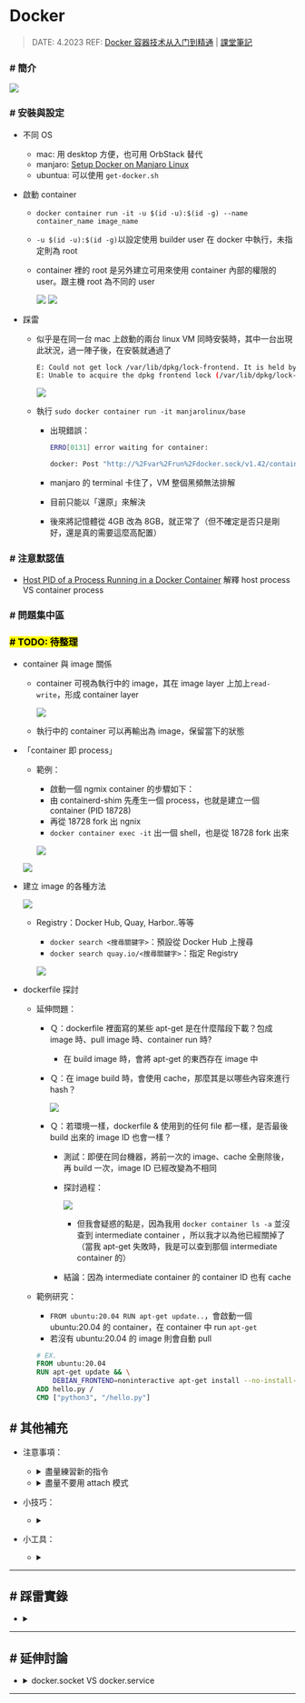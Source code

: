 ##### <!-- 收起 -->

<style> 
.imgBox{
  display: flex; 
  flex-direction: column; 
  margin: 5%; 
  justify-content: center;
  border: 2px solid black;
}
</style>

<!------------  style  ------------>

<!----------- ref start ----------->

[docker 容器技术从入门到精通]: https://www.udemy.com/course/docker-china/learn/lecture/27213604#overview
[課堂筆記]: https://dockertips.readthedocs.io/en/latest/
[setup docker on manjaro linux]: https://credibledev.com/setup-docker-on-manjaro-linux/
[host pid of a process running in a docker container]: https://www.baeldung.com/linux/docker-container-process-host-pid

<!------------ ref end ------------>

# Docker

> DATE: 4.2023
> REF: [Docker 容器技术从入门到精通] | [課堂筆記]

### # 簡介

![](https://i.imgur.com/NQOoI0m.png)

### # 安裝與設定

- 不同 OS

  - mac: 用 desktop 方便，也可用 OrbStack 替代
  - manjaro: [Setup Docker on Manjaro Linux]
  - ubuntua: 可以使用 `get-docker.sh`

- 啟動 container

  - `docker container run -it -u $(id -u):$(id -g) --name container_name image_name`
  - `-u $(id -u):$(id -g)`以設定使用 builder user 在 docker 中執行，未指定則為 root
  - container 裡的 root 是另外建立可用來使用 container 內部的權限的 user。跟主機 root 為不同的 user

    ![](https://i.imgur.com/tOtQyfr.png)
    ![](https://i.imgur.com/x9fx0kd.png)

- 踩雷

  - 似乎是在同一台 mac 上啟動的兩台 linux VM 同時安裝時，其中一台出現此狀況，過一陣子後，在安裝就通過了

    ```sh
    E: Could not get lock /var/lib/dpkg/lock-frontend. It is held by process 23606 (unattended-upgr)
    E: Unable to acquire the dpkg frontend lock (/var/lib/dpkg/lock-frontend), is another process using it?
    ```

    ![](https://i.imgur.com/iRHUQmp.jpg)

  - 執行 `sudo docker container run -it manjarolinux/base`

    - 出現錯誤：

      ```sh
      ERRO[0131] error waiting for container:

      docker: Post "http://%2Fvar%2Frun%2Fdocker.sock/v1.42/containers/6e0067bf32173e5e55907b38eaa071632453d45700ed46e8fffb121dcabd6242/start": dial unix /var/run/docker.sock: i/o timeout.
      ```

    - manjaro 的 terminal 卡住了，VM 整個黑頻無法排解
    - 目前只能以「還原」來解決
    - 後來將記憶體從 4GB 改為 8GB，就正常了（但不確定是否只是剛好，還是真的需要這麼高配置）

### # 注意默認值

- [Host PID of a Process Running in a Docker Container]
  解釋 host process VS container process

### # 問題集中區

### <mark># TODO: 待整理</mark>

- container 與 image 關係

  - container 可視為執行中的 image，其在 image layer 上加上`read-write`，形成 container layer

    ![](https://i.imgur.com/W85FYbx.png)

  - 執行中的 container 可以再輸出為 image，保留當下的狀態

- 「container 即 process」

  - 範例：

    - 啟動一個 ngmix container 的步驟如下：
    - 由 containerd-shim 先產生一個 process，也就是建立一個 container (PID 18728)
    - 再從 18728 fork 出 ngnix
    - `docker container exec -it` 出一個 shell，也是從 18728 fork 出來

    ![](https://i.imgur.com/Mxb7YGA.png)

  ![](https://i.imgur.com/w4w1YE2.png)

- 建立 image 的各種方法

  ![](https://i.imgur.com/qDaMoxv.png)

  - Registry：Docker Hub, Quay, Harbor..等等

    - `docker search <搜尋關鍵字>`：預設從 Docker Hub 上搜尋
    - `docker search quay.io/<搜尋關鍵字>`：指定 Registry

    ![](https://i.imgur.com/RkO4NVE.png)

- dockerfile 探討

  - 延伸問題：

    - Ｑ：dockerfile 裡面寫的某些 apt-get 是在什麼階段下載？包成 image 時、pull image 時、container run 時?

      - 在 build image 時，會將 apt-get 的東西存在 image 中

    - Ｑ：在 image build 時，會使用 cache，那麼其是以哪些內容來進行 hash？

      ![](https://i.imgur.com/Iedr5qv.png)

    - Ｑ：若環境一樣，dockerfile & 使用到的任何 file 都一樣，是否最後 build 出來的 image ID 也會一樣？

      - 測試：即便在同台機器，將前一次的 image、cache 全刪除後，再 build 一次，image ID 已經改變為不相同

      - 探討過程：

        ![](https://i.imgur.com/XE5fVgl.png)

        - 但我會疑惑的點是，因為我用 `docker container ls -a` 並沒查到 intermediate container ，所以我才以為他已經關掉了（當我 apt-get 失敗時，我是可以查到那個 intermediate container 的）

      - 結論：因為 intermediate container 的 container ID 也有 cache

  - 範例研究：

    - `FROM ubuntu:20.04 RUN apt-get update..`，會啟動一個 ubuntu:20.04 的 container，在 container 中 run `apt-get`
    - 若沒有 ubuntu:20.04 的 image 則會自動 pull

    ```dockerfile
    # EX.
    FROM ubuntu:20.04
    RUN apt-get update && \
        DEBIAN_FRONTEND=noninteractive apt-get install --no-install-recommends -y python3.9 python3-pip python3.9-dev
    ADD hello.py /
    CMD ["python3", "/hello.py"]
    ```

## # 其他補充

- 注意事項：

  <!-- 盡量練習新的指令 -->

  - <details close>
    <summary>盡量練習新的指令</summary>

    - 以後版本若要完全捨棄舊版指令時，才不用改一堆腳本
    - EX.`docker container run`取代`docker run`
    - EX.`docker container rm`取代`docker rm`
    - EX.`docker container stop`取代`docker stop`
    - EX.`docker container ls`取代`docker ps`

    </details>

  <!-- 盡量不要用 attach 模式 -->

  - <details close>
    <summary>盡量不要用 attach 模式</summary>

    - 使用`-d`detach 模式、`logs`輸出、`exec`輸入取代

      ```shell
      # EX.
      $ docker container run -d image_name
      $ docker container logs container_name
      $ docker container exec -it container_name shell_name
      ```

    - attach 很難關掉：有些情況`ctr+p ctr+q`沒作用，`ctr+c`之後又會把 container stop

    </details>

- 小技巧：

  - <details close>
    <summary></summary>

    </details>

- 小工具：

  - <details close>
    <summary></summary>

    </details>

---

## # 踩雷實錄

- <details close>
  <summary></summary>

  </details>

---

## # 延伸討論

<!-- docker.socket 跟 docker.service 的關係 -->

- <details close>
  <summary>docker.socket VS docker.service</summary>

  - <mark>TODO:</mark> 研究 docker.socket 跟 docker.service 的關係

  ![](https://i.imgur.com/aaOKVwD.png)

  </details>

---
